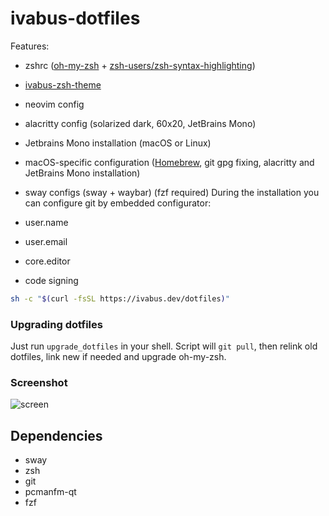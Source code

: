 # ivabus-dotfiles

Features:

- zshrc ([oh-my-zsh](https://ohmyz.sh) + [zsh-users/zsh-syntax-highlighting](https://github.com/zsh-users/zsh-syntax-highlighting))
- [ivabus-zsh-theme](https://github.com/ivabus/ivabus-zsh-theme)
- neovim config
- alacritty config (solarized dark, 60x20, JetBrains Mono)
- Jetbrains Mono installation (macOS or Linux)
- macOS-specific configuration ([Homebrew](https://brew.sh), git gpg fixing, alacritty and JetBrains Mono installation)
- sway configs (sway + waybar) (fzf required)
During the installation you can configure git by embedded configurator:

 - user.name
 - user.email
 - core.editor
 - code signing

```sh
sh -c "$(curl -fsSL https://ivabus.dev/dotfiles)"
```

### Upgrading dotfiles

Just run `upgrade_dotfiles` in your shell. Script will `git pull`, then relink old dotfiles, link new if needed and upgrade oh-my-zsh.

### Screenshot

![screen](https://user-images.githubusercontent.com/71599788/182587818-f04271c5-51f2-4275-84b6-98d71c8e5584.png)

## Dependencies

- sway
- zsh
- git
- pcmanfm-qt
- fzf
